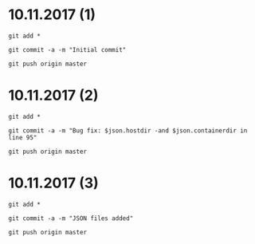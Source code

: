 # 10.11.2017 (1)
`git add *`

`git commit -a -m "Initial commit"`

`git push origin master` 

# 10.11.2017 (2)
`git add *`

`git commit -a -m "Bug fix: $json.hostdir -and $json.containerdir in line 95"` 

`git push origin master` 

# 10.11.2017 (3)
`git add *`

`git commit -a -m "JSON files added"` 

`git push origin master` 